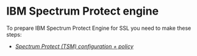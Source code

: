 # IBM Spectrum Protect engine

To prepare IBM Spectrum Protect Engine for SSL you need to make these steps:

* [_Spectrum Protect \(TSM\) configuration + policy_](spectrum-protect-tsm-configuration.md)

